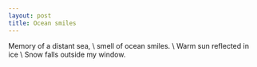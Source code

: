 ```yaml
---
layout: post
title: Ocean smiles
---
```


Memory of a distant sea, \\
smell of ocean smiles. \\
Warm sun reflected in ice \\
Snow falls outside my window.
